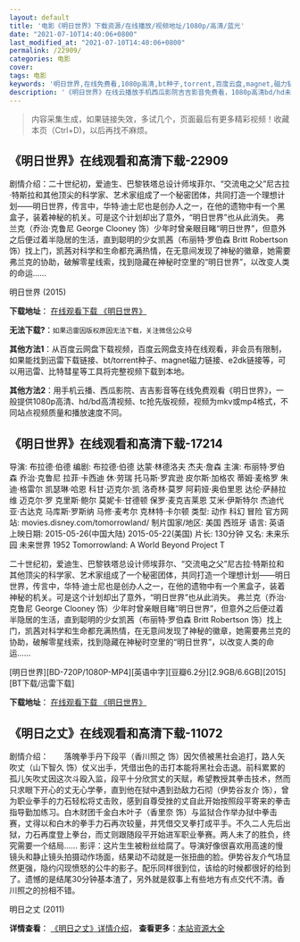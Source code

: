 ```yaml
---
layout: default
title: '电影《明日世界》下载资源/在线播放/视频地址/1080p/高清/蓝光'
date: "2021-07-10T14:40:06+0800"
last_modified_at: "2021-07-10T14:40:06+0800"
permalink: /22909/
categories: 电影
cover:
tags: 电影
keywords: '明日世界,在线免费看,1080p高清,bt种子,torrent,百度云盘,magnet,磁力链,迅雷下载资源'
description: '《明日世界》在线云播放手机西瓜影院吉吉影音免费看，1080p高清bd/hd未删减完整版和tc抢先枪版，mkv/mp4格式，附带bt/torrent种子、magnet/磁力链、百度云盘、网盘资源迅雷下载链接'
---
```


>内容采集生成，如果链接失效，多试几个，页面最后有更多精彩视频！收藏本页（Ctrl+D)，以后再找不麻烦。


## 《明日世界》在线观看和高清下载-22909

剧情介绍：二十世纪初，爱迪生、巴黎铁塔总设计师埃菲尔、“交流电之父”尼古拉·特斯拉和其他顶尖的科学家、艺术家组成了一个秘密团体，共同打造一个理想计划——明日世界，传言中，华特·迪士尼也是创办人之一，在他的遗物中有一个黑盒子，装着神秘的机关。可是这个计划却出了意外，“明日世界”也从此消失。 弗兰克（乔治·克鲁尼 George Clooney 饰）少年时曾亲眼目睹“明日世界”，但意外之后便过着半隐居的生活，直到聪明的少女凯茜（布丽特·罗伯森 Britt Robertson 饰）找上门，凯茜对科学和生命都充满热情，在无意间发现了神秘的徽章，她需要弗兰克的协助，破解零星线索，找到隐藏在神秘时空里的“明日世界”，以改变人类的命运……


明日世界 (2015)

**下载地址**： [在线观看下载 《明日世界》](https://www.btbtdy.me/btdy/dy179.html) 


**无法下载?**：`如果迅雷因版权原因无法下载，关注微信公众号 `

**其他方法1**：从百度云网盘下载视频，百度云网盘支持在线观看，非会员有限制，如果能找到迅雷下载链接、bt/torrent种子、magnet磁力链接、e2dk链接等，可以用迅雷、比特彗星等工具将完整视频下载到本地。

**其他方法2**：用手机云播、西瓜影院、吉吉影音等在线免费观看《明日世界》，一般提供1080p高清、hd/bd高清视频、tc抢先版视频，视频为mkv或mp4格式，不同站点视频质量和播放速度不同。


## 《明日世界》在线观看和高清下载-17214

导演: 布拉德·伯德 编剧: 布拉德·伯德 达蒙·林德洛夫 杰夫·詹森 主演: 布丽特·罗伯森 乔治·克鲁尼 拉菲·卡西迪 休·劳瑞 托马斯·罗宾逊 皮尔斯·加格农 蒂姆·麦格罗 朱迪·格雷尔 凯瑟琳·哈恩 科甘·迈克尔·凯 洛奇林·莫罗 阿莉娅·奥伯里恩 达伦·萨赫拉维 迈克尔·罗 克里斯·鲍尔 莫妮卡·甘德顿 保罗·麦克吉莱恩 艾米·伊斯特尔 杰迪代亚·古达克 马库斯·罗斯纳 马修·麦考尔 克林特·卡尔顿 类型: 动作 科幻 冒险 官方网站: movies.disney.com/tomorrowland/ 制片国家/地区: 美国 西班牙 语言: 英语 上映日期: 2015-05-26(中国大陆) 2015-05-22(美国) 片长: 130分钟 又名: 未来乐园 未来世界 1952 Tomorrowland: A World Beyond Project T

二十世纪初，爱迪生、巴黎铁塔总设计师埃菲尔、“交流电之父”尼古拉·特斯拉和其他顶尖的科学家、艺术家组成了一个秘密团体，共同打造一个理想计划——明日世界，传言中，华特·迪士尼也是创办人之一，在他的遗物中有一个黑盒子，装着神秘的机关。可是这个计划却出了意外，“明日世界”也从此消失。 弗兰克（乔治·克鲁尼 George Clooney 饰）少年时曾亲眼目睹“明日世界”，但意外之后便过着半隐居的生活，直到聪明的少女凯茜（布丽特·罗伯森 Britt Robertson 饰）找上门，凯茜对科学和生命都充满热情，在无意间发现了神秘的徽章，她需要弗兰克的协助，破解零星线索，找到隐藏在神秘时空里的“明日世界”，以改变人类的命运……


[明日世界][BD-720P/1080P-MP4][英语中字][豆瓣6.2分][2.9GB/6.6GB][2015][BT下载/迅雷下载]

**下载地址**： [在线观看下载 《明日世界》](https://www.btdx8.com/torrent/tomorrowland_2015.html) 


## 《明日之丈》在线观看和高清下载-11072

剧情介绍：　　落魄拳手丹下段平（香川照之 饰）因欠债被黑社会追打，路人矢吹丈（山下智久 饰）仗义出手，凭借出色的击打本能将黑社会击退。前科累累的孤儿矢吹丈因这次斗殴入监，段平十分欣赏丈的天赋，希望教授其拳击技术，然而只求眼下开心的丈无心学拳，直到他在狱中遇到劲敌力石彻（伊势谷友介 饰），曾为职业拳手的力石轻松将丈击败，感到自尊受挫的丈自此开始按照段平寄来的拳击指导勤加练习。白木财团千金白木叶子（香里奈 饰）与监狱合作举办狱中拳击赛，丈得以和白木的拳手力石再次较量，并凭借交叉拳打成平手。不久二人先后出狱，力石再度登上拳台，而丈则跟随段平开始进军职业拳赛。两人未了的胜负，终究需要一个结局…… 影评：这片生生被粉丝给腐了。导演好像很喜欢用高速的慢镜头和静止镜头拍摄动作场面，结果动不动就是一张扭曲的脸。伊势谷友介气场显然更强，隐约闪现愤怒的公牛的影子。配乐同样很到位，该给的时候都很好的给到了。遗憾的是结尾30分钟基本渣了，另外就是叙事上有些地方有点交代不清。香川照之的扮相不错。


明日之丈 (2011)

**详情查看**： [《明日之丈》详情介绍](/movie/11072/)， **查看更多**：[本站资源大全](/movie/t/all/)

